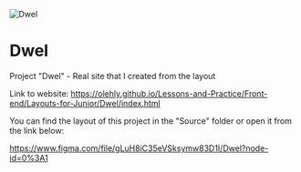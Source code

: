 ![Dwel](https://telegra.ph/file/241f065f27dcfbe85f8e5.png)

# Dwel

Project "Dwel" - Real site that I created from the layout

Link to website: https://olehly.github.io/Lessons-and-Practice/Front-end/Layouts-for-Junior/Dwel/index.html

You can find the layout of this project in the "Source" folder or open it from the link below:

https://www.figma.com/file/gLuH8iC35eVSksymw83D1I/Dwel?node-id=0%3A1
